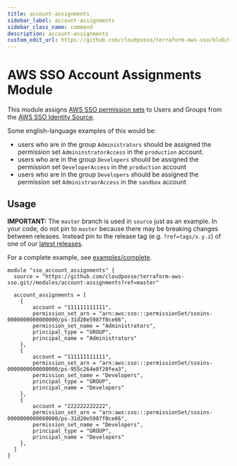 ```yaml
---
title: account-assignments
sidebar_label: account-assignments
sidebar_class_name: command
description: account-assignments
custom_edit_url: https://github.com/cloudposse/terraform-aws-sso/blob/main/modules/account-assignments/README.md
---
```


# AWS SSO Account Assignments Module

This module assigns [AWS SSO permission sets](https://docs.aws.amazon.com/singlesignon/latest/userguide/permissionsetsconcept.html) to Users and Groups from the [AWS SSO Identity Source](https://docs.aws.amazon.com/singlesignon/latest/userguide/manage-your-identity-source.html).

Some english-language examples of this would be:

- users who are in the group `Administrators` should be assigned the permission set `AdmininstratorAccess` in the `production` account.
- users who are in the group `Developers` should be assigned the permission set `DeveloperAccess` in the `production` account
- users who are in the group `Developers` should be assigned the permission set `AdministraorAccess` in the `sandbox` account

## Usage

**IMPORTANT:** The `master` branch is used in `source` just as an example. In your code, do not pin to `master` because there may be breaking changes between releases.
Instead pin to the release tag (e.g. `?ref=tags/x.y.z`) of one of our [latest releases](https://github.com/cloudposse/terraform-aws-sso/releases).

For a complete example, see [examples/complete](https://github.com/cloudposse/terraform-aws-sso/tree/main/examples/complete).

```hcl
module "sso_account_assignments" {
  source = "https://github.com/cloudposse/terraform-aws-sso.git//modules/account-assignments?ref=master"

  account_assignments = [
    {
        account = "111111111111",
        permission_set_arn = "arn:aws:sso:::permissionSet/ssoins-0000000000000000/ps-31d20e5987f0ce66",
        permission_set_name = "Administrators",
        principal_type = "GROUP",
        principal_name = "Administrators"
    },
    {
        account = "111111111111",
        permission_set_arn = "arn:aws:sso:::permissionSet/ssoins-0000000000000000/ps-955c264e8f20fea3",
        permission_set_name = "Developers",
        principal_type = "GROUP",
        principal_name = "Developers"
    },
    {
        account = "222222222222",
        permission_set_arn = "arn:aws:sso:::permissionSet/ssoins-0000000000000000/ps-31d20e5987f0ce66",
        permission_set_name = "Developers",
        principal_type = "GROUP",
        principal_name = "Developers"
    },
  ]
}

```

